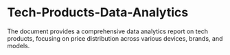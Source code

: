 # Tech-Products-Data-Analytics
The document provides a comprehensive data analytics report on tech products, focusing on price distribution across various devices, brands, and models.
